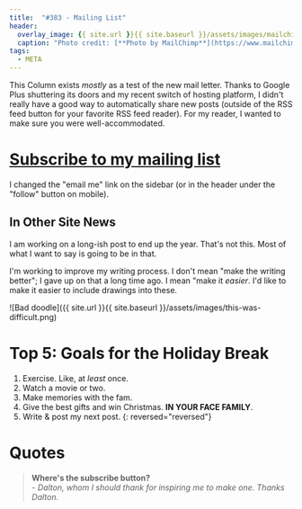 ```yaml
---
title:  "#383 - Mailing List"
header:
  overlay_image: {{ site.url }}{{ site.baseurl }}/assets/images/mailchimp.png
  caption: "Photo credit: [**Photo by MailChimp**](https://www.mailchimp.com)"
tags:
  - META
---
```


This Column exists *mostly* as a test of the new mail letter. Thanks to Google Plus shuttering its doors and my recent switch of hosting platform, I didn't really have a good way to automatically share new posts (outside of the RSS feed button for your favorite RSS feed reader). For my reader, I wanted to make sure you were well-accommodated.

# [Subscribe to my mailing list](http://eepurl.com/gNPOV9)   

I changed the "email me" link on the sidebar (or in the header under the "follow" button on mobile). 

## In Other Site News

I am working on a long-ish post to end up the year. That's not this. Most of what I want to say is going to be in that. 

I'm working to improve my writing process. I don't mean "make the writing better"; I gave up on that a long time ago. I mean "make it *easier*. I'd like to make it easier to include drawings into these. 

![Bad doodle]({{ site.url }}{{ site.baseurl }}/assets/images/this-was-difficult.png)

# Top 5: Goals for the Holiday Break
1.  Exercise. Like, at *least* once.
2.  Watch a movie or two.
3.  Make memories with the fam.
4.  Give the best gifts and win Christmas. **IN YOUR FACE FAMILY**.
5.  Write & post my next post.
{: reversed="reversed"}


# Quotes  
> **Where's the subscribe button?**  
> *- Dalton, whom I should thank for inspiring me to make one. Thanks Dalton.*
<!--stackedit_data:
eyJoaXN0b3J5IjpbLTcyMjg2OTkzLC0xNTc5MTgxNzU2LC0xNz
A4ODc1NDIwLC0xMjM2MzI5NjkwLDI5OTkzMDQ4Nyw4ODM5NDkx
NDhdfQ==
-->